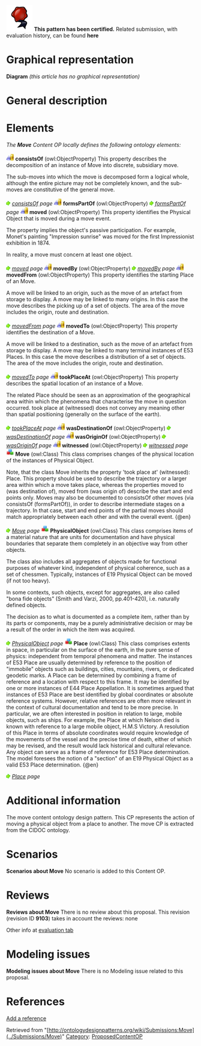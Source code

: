 [![](../images/thumb/b/b5/Certified.png/70px-Certified.png)](../Image/Certified.png "Certified.png") __This pattern has been certified.__
Related submission, with evaluation history, can be found __here__





#  Graphical representation


__Diagram__
_(this article has no graphical representation)_



#  General description


  




#  Elements


_The __Move__ Content OP locally defines the following ontology elements:_



[![ObjectProperty](../images/thumb/c/c3/ObjectProperty.gif/20px-ObjectProperty.gif)](../Image/ObjectProperty.gif "ObjectProperty") __consistsOf__ (owl:ObjectProperty) This property describes the decomposition of an instance of Move into discrete, subsidiary move.
  



The sub-moves into which the move is decomposed form a logical whole, although the entire picture may not be completely known, and the sub-moves are constitutive of the general move. 



 [![](../images/thumb/8/87/ArrowRight.gif/11px-ArrowRight.gif)](../Image/ArrowRight.gif "ArrowRight.gif") _[consistsOf](../Submissions/Move/consistsOf "Submissions:Move/consistsOf") page_
[![ObjectProperty](../images/thumb/c/c3/ObjectProperty.gif/20px-ObjectProperty.gif)](../Image/ObjectProperty.gif "ObjectProperty") __formsPartOf__ (owl:ObjectProperty) 
 [![](../images/thumb/8/87/ArrowRight.gif/11px-ArrowRight.gif)](../Image/ArrowRight.gif "ArrowRight.gif") _[formsPartOf](../Submissions/Move/formsPartOf "Submissions:Move/formsPartOf") page_
[![ObjectProperty](../images/thumb/c/c3/ObjectProperty.gif/20px-ObjectProperty.gif)](../Image/ObjectProperty.gif "ObjectProperty") __moved__ (owl:ObjectProperty) This property identifies the Physical Object that is moved during a move event. 
  



The property implies the object's passive participation. For example, Monet's painting "Impression sunrise" was moved for the first Impressionist exhibition in 1874. 


In reality, a move must concern at least one object. 



 [![](../images/thumb/8/87/ArrowRight.gif/11px-ArrowRight.gif)](../Image/ArrowRight.gif "ArrowRight.gif") _[moved](../Submissions/Move/moved "Submissions:Move/moved") page_
[![ObjectProperty](../images/thumb/c/c3/ObjectProperty.gif/20px-ObjectProperty.gif)](../Image/ObjectProperty.gif "ObjectProperty") __movedBy__ (owl:ObjectProperty) 
 [![](../images/thumb/8/87/ArrowRight.gif/11px-ArrowRight.gif)](../Image/ArrowRight.gif "ArrowRight.gif") _[movedBy](../Submissions/Move/movedBy "Submissions:Move/movedBy") page_
[![ObjectProperty](../images/thumb/c/c3/ObjectProperty.gif/20px-ObjectProperty.gif)](../Image/ObjectProperty.gif "ObjectProperty") __movedFrom__ (owl:ObjectProperty) This property identifies the starting Place of an Move.
  



A move will be linked to an origin, such as the move of an artefact from storage to display. A move may be linked to many origins. In this case the move describes the picking up of a set of objects. The area of the move includes the origin, route and destination. 



 [![](../images/thumb/8/87/ArrowRight.gif/11px-ArrowRight.gif)](../Image/ArrowRight.gif "ArrowRight.gif") _[movedFrom](../Submissions/Move/movedFrom "Submissions:Move/movedFrom") page_
[![ObjectProperty](../images/thumb/c/c3/ObjectProperty.gif/20px-ObjectProperty.gif)](../Image/ObjectProperty.gif "ObjectProperty") __movedTo__ (owl:ObjectProperty) This property identifies the destination of a Move. 
  



A move will be linked to a destination, such as the move of an artefact from storage to display. A move may be linked to many terminal instances of E53 Places. In this case the move describes a distribution of a set of objects. The area of the move includes the origin, route and destination. 



 [![](../images/thumb/8/87/ArrowRight.gif/11px-ArrowRight.gif)](../Image/ArrowRight.gif "ArrowRight.gif") _[movedTo](../Submissions/Move/movedTo "Submissions:Move/movedTo") page_
[![ObjectProperty](../images/thumb/c/c3/ObjectProperty.gif/20px-ObjectProperty.gif)](../Image/ObjectProperty.gif "ObjectProperty") __tookPlaceAt__ (owl:ObjectProperty) This property describes the spatial location of an instance of a Move. 
  



The related Place should be seen as an approximation of the geographical area within which the phenomena that characterise the move in question occurred. took place at (witnessed) does not convey any meaning other than spatial positioning (generally on the surface of the earth). 



 [![](../images/thumb/8/87/ArrowRight.gif/11px-ArrowRight.gif)](../Image/ArrowRight.gif "ArrowRight.gif") _[tookPlaceAt](../Submissions/Move/tookPlaceAt "Submissions:Move/tookPlaceAt") page_
[![ObjectProperty](../images/thumb/c/c3/ObjectProperty.gif/20px-ObjectProperty.gif)](../Image/ObjectProperty.gif "ObjectProperty") __wasDestinationOf__ (owl:ObjectProperty) 
 [![](../images/thumb/8/87/ArrowRight.gif/11px-ArrowRight.gif)](../Image/ArrowRight.gif "ArrowRight.gif") _[wasDestinationOf](../Submissions/Move/wasDestinationOf "Submissions:Move/wasDestinationOf") page_
[![ObjectProperty](../images/thumb/c/c3/ObjectProperty.gif/20px-ObjectProperty.gif)](../Image/ObjectProperty.gif "ObjectProperty") __wasOriginOf__ (owl:ObjectProperty) 
 [![](../images/thumb/8/87/ArrowRight.gif/11px-ArrowRight.gif)](../Image/ArrowRight.gif "ArrowRight.gif") _[wasOriginOf](../Submissions/Move/wasOriginOf "Submissions:Move/wasOriginOf") page_
[![ObjectProperty](../images/thumb/c/c3/ObjectProperty.gif/20px-ObjectProperty.gif)](../Image/ObjectProperty.gif "ObjectProperty") __witnessed__ (owl:ObjectProperty) 
 [![](../images/thumb/8/87/ArrowRight.gif/11px-ArrowRight.gif)](../Image/ArrowRight.gif "ArrowRight.gif") _[witnessed](../Submissions/Move/witnessed "Submissions:Move/witnessed") page_
[![Class](../images/thumb/2/27/Class.gif/20px-Class.gif)](../Image/Class.gif "Class") __Move__ (owl:Class) This class comprises changes of the physical location of the instances of Physical Object. 
  



Note, that the class Move inherits the property 'took place at' (witnessed): Place. This property should be used to describe the trajectory or a larger area within which a move takes place, whereas the properties moved to (was destination of), moved from (was origin of) describe the start and end points only. Moves may also be documented to consistsOf other moves (via consistsOf (formsPartOf)), in order to describe intermediate stages on a trajectory. In that case, start and end points of the partial moves should match appropriately between each other and with the overall event. {@en} 



 [![](../images/thumb/8/87/ArrowRight.gif/11px-ArrowRight.gif)](../Image/ArrowRight.gif "ArrowRight.gif") _[Move](../Submissions/Move/Move "Submissions:Move/Move") page_
[![Class](../images/thumb/2/27/Class.gif/20px-Class.gif)](../Image/Class.gif "Class") __PhysicalObject__ (owl:Class) This class comprises items of a material nature that are units for documentation and have physical boundaries that separate them completely in an objective way from other objects. 
  



The class also includes all aggregates of objects made for functional purposes of whatever kind, independent of physical coherence, such as a set of chessmen. Typically, instances of E19 Physical Object can be moved (if not too heavy).


  



In some contexts, such objects, except for aggregates, are also called "bona fide objects" (Smith and Varzi, 2000, pp.401-420), i.e. naturally defined objects. 


  



The decision as to what is documented as a complete item, rather than by its parts or components, may be a purely administrative decision or may be a result of the order in which the item was acquired. 



 [![](../images/thumb/8/87/ArrowRight.gif/11px-ArrowRight.gif)](../Image/ArrowRight.gif "ArrowRight.gif") _[PhysicalObject](../Submissions/Move/PhysicalObject "Submissions:Move/PhysicalObject") page_
[![Class](../images/thumb/2/27/Class.gif/20px-Class.gif)](../Image/Class.gif "Class") __Place__ (owl:Class) This class comprises extents in space, in particular on the surface of the earth, in the pure sense of physics: independent from temporal phenomena and matter. The instances of E53 Place are usually determined by reference to the position of "immobile" objects such as buildings, cities, mountains, rivers, or dedicated geodetic marks. A Place can be determined by combining a frame of reference and a location with respect to this frame. It may be identified by one or more instances of E44 Place Appellation. It is sometimes argued that instances of E53 Place are best identified by global coordinates or absolute reference systems. However, relative references are often more relevant in the context of cultural documentation and tend to be more precise. In particular, we are often interested in position in relation to large, mobile objects, such as ships. For example, the Place at which Nelson died is known with reference to a large mobile object, H.M.S Victory. A resolution of this Place in terms of absolute coordinates would require knowledge of the movements of the vessel and the precise time of death, either of which may be revised, and the result would lack historical and cultural relevance.
Any object can serve as a frame of reference for E53 Place determination. The model foresees the notion of a "section" of an E19 Physical Object as a valid E53 Place determination. {@en} 



 [![](../images/thumb/8/87/ArrowRight.gif/11px-ArrowRight.gif)](../Image/ArrowRight.gif "ArrowRight.gif") _[Place](../Submissions/Move/Place "Submissions:Move/Place") page_
#  Additional information


The move content ontology design pattern. This CP represents the action of moving a physical object from a place to another. The move CP is extracted from the CIDOC ontology.



#  Scenarios



__Scenarios about Move__
No scenario is added to this Content OP.




#  Reviews



__Reviews about Move__
There is no review about this proposal.
This revision (revision ID __9103__) takes in account the reviews: none


Other info at [evaluation tab](http://ontologydesignpatterns.org/wiki/index.php?title=Submissions:Move&action=evaluation "http://ontologydesignpatterns.org/wiki/index.php?title=Submissions:Move&action=evaluation")




  




#  Modeling issues



__Modeling issues about Move__
There is no Modeling issue related to this proposal.




  




#  References


[Add a reference](index.php@title=Odp%253AAdd_reference&subject=../Submissions/Move "http://ontologydesignpatterns.org/wiki/index.php?title=Odp:Add_reference&subject=Submissions%3AMove")


  






Retrieved from "[http://ontologydesignpatterns.org/wiki/Submissions:Move](../Submissions/Move)"
 [Category](http://ontologydesignpatterns.org/wiki/Special:Categories "Special:Categories"): [ProposedContentOP](../Category/ProposedContentOP "Category:ProposedContentOP")